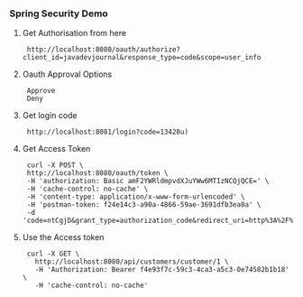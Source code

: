 <h3> Spring Security Demo</h3>

1. Get Authorisation from here 

        http://localhost:8080/oauth/authorize?client_id=javadevjournal&response_type=code&scope=user_info

2. Oauth Approval Options 

        Approve 
        Deny 
     
3. Get login code 

        http://localhost:8081/login?code=13428u)

4. Get Access Token 

        curl -X POST \
        http://localhost:8080/oauth/token \
        -H 'authorization: Basic amF2YWRldmpvdXJuYWw6MTIzNCQjQCE=' \
        -H 'cache-control: no-cache' \
        -H 'content-type: application/x-www-form-urlencoded' \
        -H 'postman-token: f24e14c3-a90a-4866-59ae-3691dfb3ea0a' \
        -d 'code=ntCgjD&grant_type=authorization_code&redirect_uri=http%3A%2F%2Flocalhost%3A8081%2Flogin&scope=user_info'

5. Use the Access token 

        curl -X GET \
          http://localhost:8080/api/customers/customer/1 \
          -H 'Authorization: Bearer f4e93f7c-59c3-4ca3-a5c3-0e74582b1b18' \
          -H 'cache-control: no-cache'